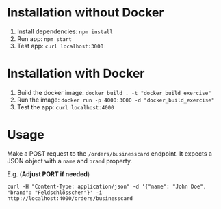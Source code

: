 # Installation without Docker

1. Install dependencies: `npm install`
2. Run app: `npm start`
3. Test app: `curl localhost:3000`

# Installation with Docker
1. Build the docker image: `docker build . -t "docker_build_exercise"`
2. Run the image: `docker run -p 4000:3000 -d "docker_build_exercise"`
3. Test the app: `curl localhost:4000`

# Usage
Make a POST request to the `/orders/businesscard` endpoint. It expects a JSON
object with a `name` and `brand` property.

E.g. (**Adjust PORT if needed**)

`curl -H "Content-Type: application/json" -d '{"name": "John Doe", "brand": "Feldschlösschen"}' -i http://localhost:4000/orders/businesscard`
